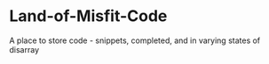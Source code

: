 # Land-of-Misfit-Code
A place to store code - snippets, completed, and in varying states of disarray
